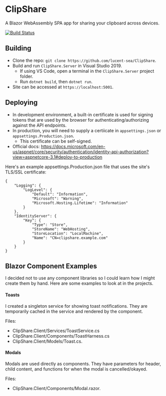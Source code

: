 # ClipShare

A Blazor WebAssembly SPA app for sharing your clipboard across devices.

[![Build Status](https://dev.azure.com/translucency/ClipShare/_apis/build/status/Prod%20Deploy?branchName=master)](https://dev.azure.com/translucency/ClipShare/_build/latest?definitionId=20&branchName=master)

## Building

* Clone the repo: `git clone https://github.com/lucent-sea/ClipShare`.
* Build and run `ClipShare.Server` in Visual Studio 2019.
    * If using VS Code, open a terminal in the `ClipShare.Server` project folder.
    * Run `dotnet build`, then `dotnet run`.
* Site can be accessed at `https://localhost:5001`.

## Deploying
* In development environment, a built-in certificate is used for signing tokens that are used by the browser for authenticating/authorizing against the API endpoints.
* In production, you will need to supply a certiicate in `appsettings.json` or `appsettings.Production.json`.
    * This certificate can be self-signed.
* Official docs: https://docs.microsoft.com/en-us/aspnet/core/security/authentication/identity-api-authorization?view=aspnetcore-3.1#deploy-to-production

Here's an example appsettings.Production.json file that uses the site's TLS/SSL certificate:
```
{
    "Logging": {
        "LogLevel": {
            "Default": "Information",
            "Microsoft": "Warning",
            "Microsoft.Hosting.Lifetime": "Information"
        }
    },
    "IdentityServer": {
        "Key": {
            "Type": "Store",
            "StoreName": "WebHosting",
            "StoreLocation": "LocalMachine",
            "Name": "CN=clipshare.example.com"
        }
    }
}
```

## Blazor Component Examples
I decided not to use any component libraries so I could learn how I might create them by hand.  Here are some examples to look at in the projects.

#### Toasts
I created a singleton service for showing toast notifications.  They are temporarily cached in the service and rendered by the component.

Files:
* ClipShare.Client/Services/ToastService.cs
* ClipShare.Client/Components/ToastHarness.cs
* ClipShare.Client/Models/Toast.cs.

#### Modals
Modals are used directly as components.  They have parameters for header, child content, and functions for when the modal is cancelled/okayed.

Files:
* ClipShare.Client/Components/Modal.razor.